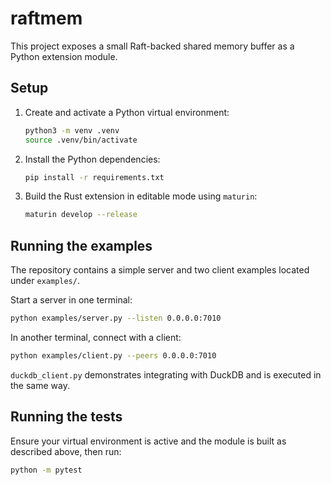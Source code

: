 # raftmem

This project exposes a small Raft-backed shared memory buffer as a Python extension module.

## Setup

1. Create and activate a Python virtual environment:
   ```bash
   python3 -m venv .venv
   source .venv/bin/activate
   ```
2. Install the Python dependencies:
   ```bash
   pip install -r requirements.txt
   ```
3. Build the Rust extension in editable mode using `maturin`:
   ```bash
   maturin develop --release
   ```

## Running the examples

The repository contains a simple server and two client examples located under
`examples/`.

Start a server in one terminal:
```bash
python examples/server.py --listen 0.0.0.0:7010
```

In another terminal, connect with a client:
```bash
python examples/client.py --peers 0.0.0.0:7010
```

`duckdb_client.py` demonstrates integrating with DuckDB and is executed in the
same way.

## Running the tests

Ensure your virtual environment is active and the module is built as described
above, then run:
```bash
python -m pytest
```
